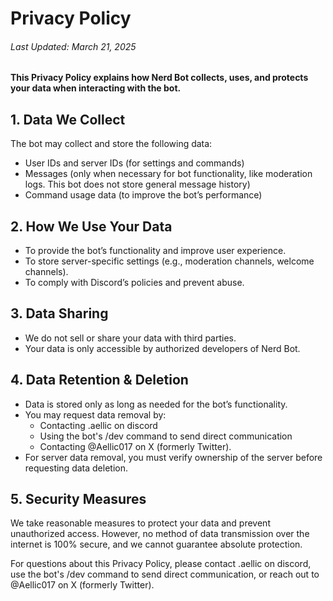 # Privacy Policy
###### Last Updated: March 21, 2025

#### This Privacy Policy explains how Nerd Bot collects, uses, and protects your data when interacting with the bot.

## 1. Data We Collect
The bot may collect and store the following data:

- User IDs and server IDs (for settings and commands)
- Messages (only when necessary for bot functionality, like moderation logs. This bot does not store general message history)
- Command usage data (to improve the bot’s performance)
## 2. How We Use Your Data
- To provide the bot’s functionality and improve user experience.
- To store server-specific settings (e.g., moderation channels, welcome channels).
- To comply with Discord’s policies and prevent abuse.
## 3. Data Sharing
- We do not sell or share your data with third parties.
- Your data is only accessible by authorized developers of Nerd Bot.
## 4. Data Retention & Deletion
- Data is stored only as long as needed for the bot’s functionality.
- You may request data removal by:
    -  Contacting .aellic on discord
    -  Using the bot's /dev command to send direct communication
    -  Contacting @Aellic017 on X (formerly Twitter).
- For server data removal, you must verify ownership of the server before requesting data deletion.
## 5. Security Measures
We take reasonable measures to protect your data and prevent unauthorized access. However, no method of data transmission over the internet is 100% secure, and we cannot guarantee absolute protection.

For questions about this Privacy Policy, please contact .aellic on discord, use the bot's /dev command to send direct communication, or reach out to @Aellic017 on X (formerly Twitter).

